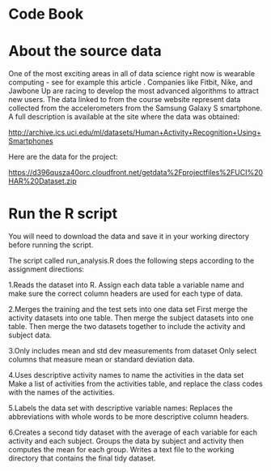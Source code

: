 # Code Book

# About the source data

One of the most exciting areas in all of data science right now is wearable computing - see for example this article . Companies like Fitbit, Nike, and Jawbone Up are racing to develop the most advanced algorithms to attract new users. The data linked to from the course website represent data collected from the accelerometers from the Samsung Galaxy S smartphone. A full description is available at the site where the data was obtained:

http://archive.ics.uci.edu/ml/datasets/Human+Activity+Recognition+Using+Smartphones

Here are the data for the project:

https://d396qusza40orc.cloudfront.net/getdata%2Fprojectfiles%2FUCI%20HAR%20Dataset.zip



# Run the R script

You will need to download the data and save it in your working directory before running the script.

The script called run_analysis.R does the following steps according to the assignment directions:

1.Reads the dataset into R.
  Assign each data table a variable name and make sure the correct column headers are used for each type of data.

2.Merges the training and the test sets into one data set
  First merge the activity datasets into one table.
  Then merge the subject datasets into one table.
  Then merge the two datasets together to include the activity and subject data.

3.Only includes mean and std dev measurements from dataset
  Only select columns that measure mean or standard deviation data.

4.Uses descriptive activity names to name the activities in the data set
  Make a list of activities from the activities table, and replace the class codes with the names of the activities.

5.Labels the data set with descriptive variable names:
  Replaces the abbreviations with whole words to be more descriptive column headers.

6.Creates a second tidy dataset with the average of each variable for each activity and each subject.
  Groups the data by subject and activity then computes the mean for each group.
  Writes a text file to the working directory that contains the final tidy dataset.
      
        


